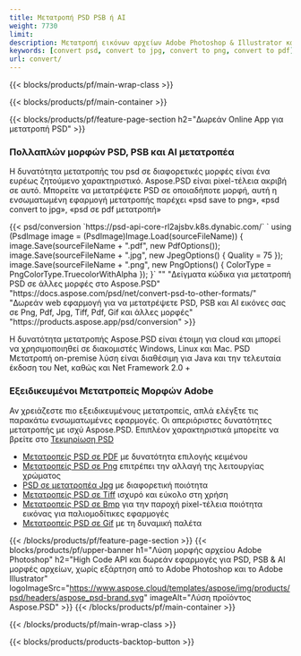 ```yaml
---
title: Μετατροπή PSD PSB ή AI
weight: 7730
limit: 
description: Μετατροπή εικόνων αρχείων Adobe Photoshop & Illustrator και άλλων μορφών
keywords: [convert psd, convert to jpg, convert to png, convert to pdf]
url: convert/
---
```


{{< blocks/products/pf/main-wrap-class >}}

{{< blocks/products/pf/main-container >}}

{{< blocks/products/pf/feature-page-section h2="Δωρεάν Online App για μετατροπή PSD" >}}
<h3 class="headingpdleft">Πολλαπλών μορφών PSD, PSB και AI μετατροπέα</h3>
<p>Η δυνατότητα μετατροπής του psd σε διαφορετικές μορφές είναι ένα ευρέως ζητούμενο χαρακτηριστικό. Aspose.PSD είναι pixel-τέλεια ακριβή σε αυτό. Μπορείτε να μετατρέψετε PSD σε οποιαδήποτε μορφή, αυτή η ενσωματωμένη εφαρμογή μετατροπής παρέχει «psd save to png», «psd convert to jpg», «psd σε pdf μετατροπή»</p>
{{< psd/conversion `https://psd-api-core-rl2ajsbv.k8s.dynabic.com/` 
`    using (PsdImage image = (PsdImage)Image.Load(sourceFileName))
    {
        image.Save(sourceFileName + ".pdf", new PdfOptions());
        image.Save(sourceFileName + ".jpg",  new JpegOptions() { Quality = 75 });
        image.Save(sourceFileName + ".png",  new PngOptions() {  ColorType = PngColorType.TruecolorWithAlpha });
    }` 
"" 
"Δείγματα κώδικα για μετατροπή PSD σε άλλες μορφές στο Aspose.PSD"  "https://docs.aspose.com/psd/net/convert-psd-to-other-formats/" 
"Δωρεάν web εφαρμογή για να μετατρέψετε PSD, PSB και AI εικόνες σας σε Png, Pdf, Jpg, Tiff, Pdf, Gif και άλλες μορφές" "https://products.aspose.app/psd/conversion" >}}
<br />
<p>Η δυνατότητα μετατροπής Aspose.PSD είναι έτοιμη για cloud και μπορεί να χρησιμοποιηθεί σε διακομιστές Windows, Linux και Mac. PSD Μετατροπή on-premise λύση είναι διαθέσιμη για Java και την τελευταία έκδοση του Net, καθώς και Net Framework 2.0 +</p>

<h3 class="headingpdleft">Εξειδικευμένοι Μετατροπείς Μορφών Adobe</h3>
<p>Αν χρειάζεστε πιο εξειδικευμένους μετατροπείς, απλά ελέγξτε τις παρακάτω ενσωματωμένες εφαρμογές. Οι απεριόριστες δυνατότητες μετατροπής με ισχύ Aspose.PSD. Επιπλέον χαρακτηριστικά μπορείτε να βρείτε στο <a href="https://docs.aspose.com/psd/">Τεκμηρίωση PSD</a></p>
<ul>
<li><a href="to-pdf">Μετατροπείς PSD σε PDF</a> με δυνατότητα επιλογής κειμένου</li>
<li><a href="to-png">Μετατροπείς PSD σε Png</a> επιτρέπει την αλλαγή της λειτουργίας χρώματος</li>
<li><a href="to-jpg">PSD σε μετατροπέα Jpg</a> με διαφορετική ποιότητα</li>
<li><a href="to-tiff">Μετατροπείς PSD σε Tiff</a> ισχυρό και εύκολο στη χρήση</li>
<li><a href="to-bmp">Μετατροπείς PSD σε Bmp</a> για την παροχή pixel-τέλεια ποιότητα εικόνας για παλιομοδίτικες εφαρμογές</li>
<li><a href="to-gif">Μετατροπείς PSD σε Gif</a> με τη δυναμική παλέτα</li>
</ul>

{{< /blocks/products/pf/feature-page-section >}}
{{< blocks/products/pf/upper-banner h1="Λύση μορφής αρχείου Adobe Photoshop" h2="High Code API και δωρεάν εφαρμογές για PSD, PSB & AI μορφές αρχείων, χωρίς εξάρτηση από το Adobe Photoshop και το Adobe Illustrator" logoImageSrc="https://www.aspose.cloud/templates/aspose/img/products/psd/headers/aspose_psd-brand.svg" imageAlt="Λύση προϊόντος Aspose.PSD" >}}
{{< /blocks/products/pf/main-container >}}


{{< /blocks/products/pf/main-wrap-class >}}

{{< blocks/products/products-backtop-button >}}
